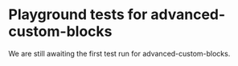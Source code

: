 # Playground tests for advanced-custom-blocks
We are still awaiting the first test run for advanced-custom-blocks.
